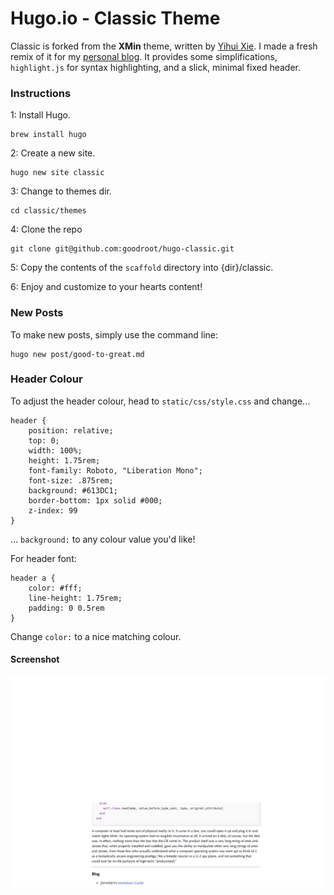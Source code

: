 # Hugo.io - Classic Theme

Classic is forked from the **XMin** theme, written by [Yihui Xie](https://yihui.name). I made a fresh remix of it for my [personal blog](https://goodroot.ca). It provides some simplifications, `highlight.js` for syntax highlighting, and a slick, minimal fixed header.

### Instructions

1: Install Hugo.

```
brew install hugo
```

2: Create a new site.

```
hugo new site classic
```

3: Change to themes dir.

```
cd classic/themes
```

4: Clone the repo

```
git clone git@github.com:goodroot/hugo-classic.git
```

5: Copy the contents of the `scaffold` directory into {dir}/classic.

6: Enjoy and customize to your hearts content!

### New Posts

To make new posts, simply use the command line:

```
hugo new post/good-to-great.md
```

### Header Colour

To adjust the header colour, head to `static/css/style.css` and change...

```
header {
    position: relative;
    top: 0;
    width: 100%;
    height: 1.75rem;
    font-family: Roboto, "Liberation Mono";
    font-size: .875rem;
    background: #613DC1;
    border-bottom: 1px solid #000;
    z-index: 99
}
```

... `background:` to any colour value you'd like!

For header font:

```
header a {
    color: #fff;
    line-height: 1.75rem;
    padding: 0 0.5rem
}
```

Change `color:` to a nice matching colour.

#### Screenshot

![Screenshot of Hugo Classic](/images/screenshot.png)
